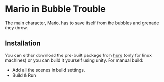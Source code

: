 # Mario in Bubble Trouble

The main character, Mario, has to save itself from the bubbles and grenade they throw.

## Installation
You can either download the pre-built package from [here](https://drive.google.com/drive/folders/1Lt1_1_cjlTUk1FRo894mrQNba-LYquzg?usp=share_link) (only for linux machines) or you can build it yourself using unity. 
For manual build:
<ul>
<li> Add all the scenes in build settings.</li>
<li> Build & Run </li> 
</ul> 
